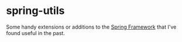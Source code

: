 spring-utils
============
Some handy extensions or additions to the [Spring Framework](http://www.springsource.org/) that I've found useful in the past.
